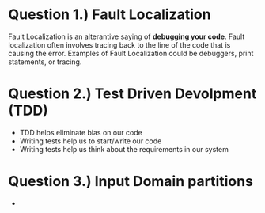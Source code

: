 # Question 1.) Fault Localization
Fault Localization is an alterantive saying of **debugging your code**. Fault localization often involves tracing back
to the line of the code that is causing the error. Examples of Fault Localization could be debuggers, print statements, or tracing.

# Question 2.) Test Driven Devolpment (TDD)
- TDD helps eliminate bias on our code
- Writing tests help us to start/write our code
- Writing tests help us think about the requirements in our system

# Question 3.) Input Domain partitions
- 
